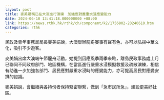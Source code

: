 ```yaml
---
layout: post
title: 麥美娟稱已在大澳進行演練　加強應對嚴重水浸應變能力
date: 2024-06-10 13:41:18.000000000 +08:00
link: https://news.rthk.hk/rthk/ch/component/k2/1756802-20240610.htm
categories: rthk
---
```


民政及青年事務局局長麥美娟說，大澳舉辦龍舟賽事有聲有色，亦可以弘揚中華文化，吸引不少遊客。

麥美娟出席大澳端午節龍舟活動，她提到因應風季雨季來臨，離島民政事務處上月已聯同不同政府部門、地區機構，在當區進行嚴重水浸模擬救援及疏散演練，相信有助進一步加強各部門、居民應對嚴重水浸時的應變能力，亦可提高居民對應變安排的認識。

麥美娟說，會繼續與各持份者保持緊密聯繫，做到「急市民所急」，建設更美好社區。
